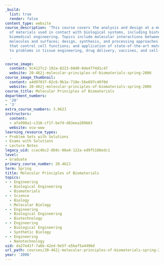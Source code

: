 ```yaml
---
_build:
  list: true
  render: false
content_type: website
course_description: 'This course covers the analysis and design at a molecular scale
  of materials used in contact with biological systems, including biotechnology and
  biomedical engineering. Topics include molecular interactions between bio- and synthetic
  molecules and surfaces; design, synthesis, and processing approaches for materials
  that control cell functions; and application of state-of-the-art materials science
  to problems in tissue engineering, drug delivery, vaccines, and cell-guiding surfaces.

  '
course_image:
  content: 9c4127c2-192a-8223-60d0-0de4774d1c47
  website: 20-462j-molecular-principles-of-biomaterials-spring-2006
course_image_thumbnail:
  content: a4d97037-02c6-9b1e-710e-56e697c40f0d
  website: 20-462j-molecular-principles-of-biomaterials-spring-2006
course_title: Molecular Principles of Biomaterials
department_numbers:
- '20'
- '3'
extra_course_numbers: 3.962J
instructors:
  content:
  - afa998a1-c316-cf1f-be7d-d63eea289663
  website: ocw-www
learning_resource_types:
- Problem Sets with Solutions
- Exams with Solutions
- Lecture Notes
legacy_uid: ccac4bc2-db9c-08a4-122a-ed9f5188edc1
level:
- Graduate
primary_course_number: 20.462J
term: Spring
title: Molecular Principles of Biomaterials
topics:
- - Engineering
  - Biological Engineering
  - Biomaterials
- - Science
  - Biology
  - Molecular Biology
- - Engineering
  - Biological Engineering
  - Biotechnology
- - Engineering
  - Biological Engineering
  - Synthetic Biology
- - Engineering
  - Nanotechnology
uid: da27e41f-7a6b-42ed-9e5f-e5baf5a4496d
url_path: courses/20-462j-molecular-principles-of-biomaterials-spring-2006
year: '2006'
---
```

